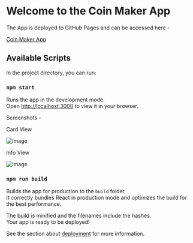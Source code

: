 # Welcome to the **Coin Maker App**
The App is deployed to GitHub Pages and can be accessed here - 

[Coin Maker App](https://jayeshtiwari03.github.io/Coin-Maker-App/)

## Available Scripts

In the project directory, you can run:

### `npm start`

Runs the app in the development mode.\
Open [http://localhost:3000](http://localhost:3000) to view it in your browser.

Screenshots -

Card View

![image](https://user-images.githubusercontent.com/1297426/191093910-ae441af2-55b9-4f41-a896-2083a988139e.png)

Info View

![image](https://user-images.githubusercontent.com/1297426/191094035-744f47fb-88d9-40bc-81b6-6fa4a4020259.png)

### `npm run build`

Builds the app for production to the `build` folder.\
It correctly bundles React in production mode and optimizes the build for the best performance.

The build is minified and the filenames include the hashes.\
Your app is ready to be deployed!

See the section about [deployment](https://facebook.github.io/create-react-app/docs/deployment) for more information.
